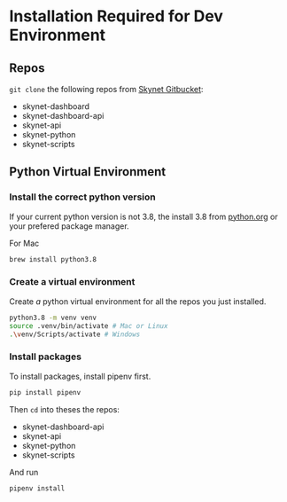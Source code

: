 # Installation Required for Dev Environment

## Repos
`git clone` the following repos from [Skynet Gitbucket](https://code.skynet.unc.edu/projects/SKYNET):
*   skynet-dashboard
*   skynet-dashboard-api
*   skynet-api
*   skynet-python
*   skynet-scripts

## Python Virtual Environment
### Install the correct python version
If your current python version is not 3.8, the install 3.8 from [python.org](https://www.python.org/downloads/release/python-3810/) or your prefered package manager.

For Mac
```sh
brew install python3.8
```
### Create a virtual environment
Create _a_ python virtual environment for all the repos you just installed.
```sh
python3.8 -m venv venv
source .venv/bin/activate # Mac or Linux
.\venv/Scripts/activate # Windows
```

### Install packages
To install packages, install pipenv first.
```sh
pip install pipenv
```
Then `cd` into theses the repos:
*   skynet-dashboard-api
*   skynet-api
*   skynet-python
*   skynet-scripts

And run
```sh
pipenv install
```
